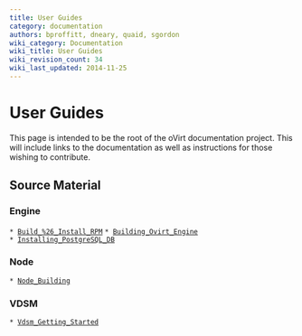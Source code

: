 ```yaml
---
title: User Guides
category: documentation
authors: bproffitt, dneary, quaid, sgordon
wiki_category: Documentation
wiki_title: User Guides
wiki_revision_count: 34
wiki_last_updated: 2014-11-25
---
```


# User Guides

This page is intended to be the root of the oVirt documentation project. This will include links to the documentation as well as instructions for those wishing to contribute.

## Source Material

### Engine

`* `[`Build_%26_Install_RPM`](Build_%26_Install_RPM)
`* `[`Building_Ovirt_Engine`](Building_Ovirt_Engine)
`* `[`Installing_PostgreSQL_DB`](Installing_PostgreSQL_DB)

### Node

`* `[`Node_Building`](Node_Building)

### VDSM

`* `[`Vdsm_Getting_Started`](Vdsm_Getting_Started)
